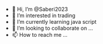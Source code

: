 - 👋 Hi, I’m @Saberi2023
- 👀 I’m interested in trading
- 🌱 I’m currently learning java script
- 💞️ I’m looking to collaborate on ...
- 📫 How to reach me ...

<!---
Saberi2023/Saberi2023 is a ✨ special ✨ repository because its `README.md` (this file) appears on your GitHub profile.
You can click the Preview link to take a look at your changes.
--->
